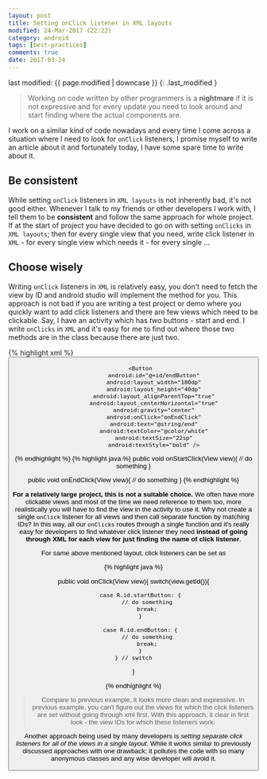 ```yaml
---
layout: post
title: Setting onClick listener in XML layouts
modified: 24-Mar-2017 (22:22)
category: android
tags: [best-practices]
comments: true
date: 2017-03-24
---
```


last modified: {{ page.modified | downcase }} 
{: .last_modified }

> Working on code written by other programmers is a **nightmare** if it is not expressive and for every update you need to look around and start
> finding where the actual components are.

I work on a similar kind of code nowadays and every time I come across a situation where I need to look for `onClick` listeners, I promise myself
to write an article about it and fortunately today, I have some spare time to write about it.

## Be consistent

While setting `onClick` listeners in `XML layouts` is not inherently bad, it's not good either. Whenever I talk to my friends or other developers
I work with, I tell them to be **consistent** and follow the same approach for whole project. If at the start of project you have decided to
go on with setting `onClicks` in `XML layouts`; then for every single view that you need, write click listener in `XML` - for every single
 view which needs it - for every single ...

## Choose wisely

Writing `onClick` listeners in `XML` is relatively easy, you don't need to fetch the view by ID and android studio will implement the
method for you. This approach is not bad if you are writing a test project or demo where you quickly want to add click listeners and there are
few views which need to be clickable. Say, I have an activity which has *two* buttons - start and end. I write `onClicks` in `XML` and it's easy
for me to find out where those two methods are in the class because there are just two.

{% highlight xml %}
        <Button
                android:id="@+id/startButton"
                android:layout_width="180dp"
                android:layout_height="40dp"
                android:layout_alignParentTop="true"
                android:layout_centerHorizontal="true"
                android:gravity="center"
                android:onClick="onStartClick"
                android:text="@string/start"
                android:textColor="@color/white"
                android:textSize="22sp"
                android:textStyle="bold" />

        <Button
                android:id="@+id/endButton"
                android:layout_width="180dp"
                android:layout_height="40dp"
                android:layout_alignParentTop="true"
                android:layout_centerHorizontal="true"
                android:gravity="center"
                android:onClick="onEndClick"
                android:text="@string/end"
                android:textColor="@color/white"
                android:textSize="22sp"
                android:textStyle="bold" />

{% endhighlight %}
{% highlight java %}
public void onStartClick(View view){
    // do something
}

public void onEndClick(View view){
    // do something
}
{% endhighlight %}


**For a relatively large project, this is not a suitable choice.** We often have more clickable views and most of the time we need reference
to them too, more realistically you will have to find the view in the activity to use it. Why not create a single `onClick` listener for all
views and then call separate function by matching IDs? In this way, all our `onClicks` routes through a single function and it's really
easy for developers to find whatever click listener they need **instead of going through XML for each view for just finding the name
of click listener**.

For same above mentioned layout, click listeners can be set as

{% highlight java %}

public void onClick(View view){
    switch(view.getId()){

        case R.id.startButton: {
            // do something
            break;
        }

        case R.id.endButton: {
            // do something
            break;
        }
    } // switch
}

{% endhighlight %}


> Compare to previous example, it looks more clean and expressive. In previous example, you can't figure out the views for which the
> click listeners are set without going through xml first. With this approach, it clear in first look - the view IDs for which these
> listeners work.

Another approach being used by many developers is *setting separate click listeners for all of the views in a single layout*. While it works
similar to previously discussed approaches with one drawback; it pollutes the code with so many anonymous classes and any wise developer will
avoid it.

